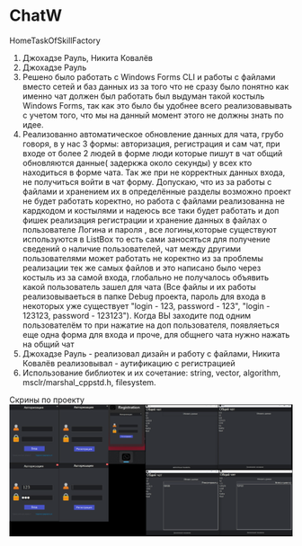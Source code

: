 # ChatW
HomeTaskOfSkillFactory
1. Джохадзе Рауль, Никита Ковалёв
2. Джохадзе Рауль
3. Решено было работать с Windows Forms CLI и работы с файлами вместо сетей и баз данных из за того что не сразу было понятно как именно чат должен был работать был выдуман такой костыль Windows Forms, так как это было бы удобнее всего реализовавывать с учетом того, что мы на данный момент этого не должны знать по идее.
4. Реализованно автоматическое обновление данных для чата, грубо говоря, в у нас 3 формы: авторизация, регистрация и сам чат, при входе от более 2 людей в форме люди которые пишут в чат общий обновляются данные( задеркжа около секунды)  у всех кто находиться в форме чата. Так же при не корректных данных входа, не получиться войти в чат форму. Допускаю, что из за работы с файлами и хранением их в определённые разделы возможно проект не будет работать коректно, но работа с файлами реализованна не кардкодом и костылями и надеюсь все таки будет работать и доп фишек реализация регистрации и хранение данных в файлах о пользователе Логина и пароля , все логины,которые  существуют используются в ListBox то есть сами заносяться для получение сведений о наличие пользователей, чат между другими пользователями может работать не коректно из за проблемы реализации тек же самых файлов и это написано было через костыль из за самой входа, глобально не получалось объявить какой пользователь зашел для чата (Все файлы и их работы реализовываеться в папке Debug проекта, пароль для входа в некоторых уже существует "login - 123, password - 123", "login - 123123, password - 123123"). Когда ВЫ заходите под одним пользователём то при нажатие на доп пользователя, появляеться еще одна форма для входа и проче, для общнего чата нужно нажать на общий чат
5. Джохадзе Рауль - реализовал дизайн и работу с файлами, Никита Ковалёв реализовывал - аутификацию с регистрацией
6. Использование библиотек и их сочетание: string, vector, algorithm, msclr/marshal_cppstd.h, filesystem.

Скрины по проекту 
![Пример дизайна WinForm](Дизайн.png)

